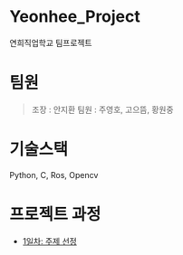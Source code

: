 # Yeonhee_Project
연희직업학교 팀프로젝트
# 팀원
> 조장 : 안지환
> 팀원 : 주영호, 고으뜸, 황원중
# 기술스택
Python, C, Ros, Opencv
# 프로젝트 과정
- [1일차: 주제 선정](20230627.md)
